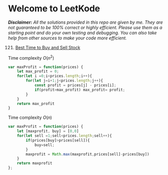 # Welcome to LeetKode

_**Disclaimer:** All the solutions provided in this repo are given by me. They are not guaranteed to be 100% correct or highly efficient. Please use them as a starting point and do your own testing and debugging. You can also take help from other sources to make your code more efficient._


121. [Best Time to Buy and Sell Stock](https://leetcode.com/problems/best-time-to-buy-and-sell-stock/description/)

Time complexity $O(n^2)$
```javascript
var maxProfit = function(prices) {
    let max_profit = 0;
    for(let i =0;i<prices.length;i++){
        for(let j=i+1;j<prices.length;j++){
            const profit = prices[j] - prices[i];
            if(profit>max_profit) max_profit= profit;
        }
    }
    return max_profit
}
```

Time complexity $O(n)$
```javascript
var maxProfit = function(prices) {
    let [maxprofit, buy] = [0,0]
    for(let sell =1;sell<prices.length;sell++){
        if(prices[buy]>prices[sell]){
            buy=sell;
        }
        maxprofit = Math.max(maxprofit,prices[sell]-prices[buy])
    }
    return maxprofit
};
```

